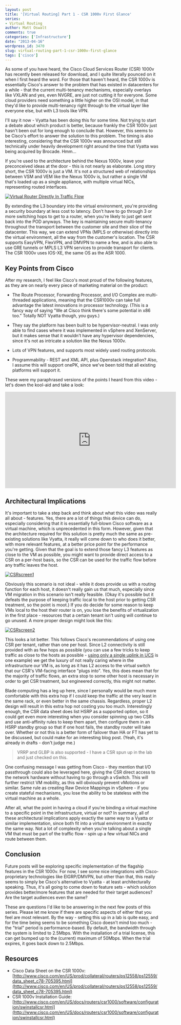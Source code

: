 ```yaml
---
layout: post
title: '[Virtual Routing] Part 1 - CSR 1000v First Glance'
series:
- Virtual Routing
author: Matt Oswalt
comments: true
categories: ['Infrastructure']
date: "2013-04-16"
wordpress_id: 3470
slug: virtual-routing-part-1-csr-1000v-first-glance
tags: ['cisco']
---
```



As some of you have heard, the Cisco Cloud Services Router (CSR) 1000v has recently been released for download, and I quite literally pounced on it when I first heard the word. For those that haven't heard, the CSR 1000v is essentially Cisco's answer to the problem that has existed in datacenters for a while - that the current multi-tenancy mechanisms, especially overlays like VXLAN and yes, even NVGRE, are just not cutting it for everyone. Some cloud providers need something a little higher on the OSI model, in that they'd like to provide multi-tenancy right through to the virtual layer like everyone else, but with L3 tools like VPN.

I'll say it now - Vyatta has been doing this for some time. Not trying to start a debate about which product is better, because frankly the CSR 1000v just hasn't been out for long enough to conclude that. However, this seems to be Cisco's effort to answer the solution to this problem. The timing is also interesting, considering that the CSR 1000v was announced but still technically under heavily development right around the time that Vyatta was being acquired by Brocade. Hmm... 

If you're used to the architecture behind the Nexus 1000v, leave your preconceived ideas at the door - this is not nearly as elaborate. Long story short, the CSR 1000v is just a VM. It's not a structured web of relationships between VSM and VEM like the Nexus 1000v is, but rather a single VM that's loaded up as a single appliance, with multiple virtual NICs, representing routed interfaces.

[![Virtual Router Directly In Traffic Flow](/assets/2013/04/CSRscreen3.png)](/assets/2013/04/CSRscreen3.png)

By extending the L3 boundary into the virtual environment, you're providing a security boundary at less cost to latency. Don't have to go through 3 or more switching hops to get to a router, when you're likely to just get sent back into the POD anyways. The key is maintaining secure multi-tenancy throughout the transport between the customer site and their slice of the datacenter. This way, we can extend VPNs (MPLS or otherwise) directly into the virtual environment, all the way from the customer's location. The CSR supports EasyVPN, FlexVPN, and DMVPN to name a few, and is also able to use GRE tunnels or MPLS L3 VPN services to provide transport for clients. The CSR 1000v uses IOS-XE, the same OS as the ASR 1000.

## Key Points from Cisco

After my research, I feel like Cisco's most proud of the following features, as they are on nearly every piece of marketing material on the product:
	
  * The Route Processor, Forwarding Processor, and I/O Complex are multi-threaded applications, meaning that the CSR1000v can take full advantage the latest innovations in processor technology. (This is a fancy way of saying "We at Cisco think there's some potential in x86 too." Totally NOT Vyatta though, you guys.)
	
  * They say the platform has been built to be hypervisor-neutral. I was only able to find cases where it was implemented in vSphere and XenServer, but it makes sense that it wouldn't have any hypervisor dependencies, since it's not as intricate a solution like the Nexus 1000v.
	
  * Lots of VPN features, and supports most widely used routing protocols.
	
  * Programmability - REST and XML API, plus Openstack integration? Also, I assume this will support onePK, since we've been told that all existing platforms will support it.

These were my paraphrased versions of the points I heard from this video - let's down the kool-aid and take a look:

<div style="text-align: center"><iframe width="560" height="315" src="https://www.youtube.com/embed/X5YQooDl6KE" frameborder="0" allowfullscreen></iframe></div>

## Architectural Implications

It's important to take a step back and think about what this video was really all about - features. Yes, there are a lot of things this device can do, especially considering that it is essentially full-blown Cisco software as a virtual machine, which is unprecedented in this form. However, given that the architecture required for this solution is pretty much the same as pre-existing solutions like Vyatta, it really will come down to who does it better, with more relevant features, at a better price point for the performance you're getting. Given that the goal is to extend those fancy L3 features as close to the VM as possible, you might want to provide direct access to a CSR on a per-host basis, so the CSR can be used for the traffic flow before any traffic leaves the host.

[![CSRscreen1](/assets/2013/04/CSRscreen11.png)](/assets/2013/04/CSRscreen11.png)

Obviously this scenario is not ideal - while it does provide us with a routing function for each host, it doesn't really gain us that much, especially since VM migration in this scenario isn't really feasible. (Okay it's possible but it defeats the purpose of keeping traffic local to the host prior to getting CSR treatment, so the point is moot.) If you do decide for some reason to keep VMs local to the host their router is on, you lose the benefits of virtualization in the first place - resources that a certain tenant isn't using will continue to go unused. A more proper design might look like this:

[![CSRscreen2](/assets/2013/04/CSRscreen2.png)](/assets/2013/04/CSRscreen2.png)

This looks a lot better. This follows Cisco's recommendations of using one CSR per tenant, rather than one per host. Since L2 connectivity is still provided with as few hops as possible (you can use a few tricks to keep traffic as close to the hosts as possible - [using only a single uplink in UCS](http://communities.vmware.com/message/2184732) is one example) we get the luxury of not really caring where in the infrastructure our VM is, as long as it has L2 access to the virtual switch that our CSR's VM-facing interface "plugs into". Yes, this does mean that for the majority of traffic flows, an extra stop to some other host is necessary in order to get CSR treatment, but engineered correctly, this might not matter.

Blade computing has a leg up here, since I personally would be much more comfortable with this extra hop if I could keep the traffic at the very least in the same rack, or even better in the same chassis. Regardless, proper L2 design will result in this extra hop not costing you too much. Interestingly enough, the CSR data sheet does list HSRP as a supported option, so it could get even more interesting when you consider spinning up two CSRs and use anti-affinity rules to keep them apart, then configure them in an HSRP standby group so that if one host fails, the standby router will take over. Whether or not this is a better form of failover than HA or FT has yet to be discussed, but could make for an interesting blog post. (Yeah, it's already in drafts - don't judge me.)

> VRRP and GLBP is also supported - I have a CSR spun up in the lab and just checked on this.

One confusing message I was getting from Cisco - they mention that I/O passthrough could also be leveraged here, giving the CSR direct access to the network hardware without having to go through a vSwitch. This will further restrict VM mobility, as this will obviously prevent vMotions or similar. Same rule as creating Raw Device Mappings in vSphere - if you create stateful mechanisms, you lose the ability to be stateless with the virtual machine as a whole.

After all, what the point in having a cloud if you're binding a virtual machine to a specific point in the infrastructure, virtual or not? In summary, all of these architectural implications apply exactly the same way to a Vyatta or similar implementation, since both fit into a virtual environment in exactly the same way. Not a lot of complexity when you're talking about a single VM that must be part of the traffic flow - spin up a few virtual NICs and route between them.

## Conclusion

Future posts will be exploring specific implementation of the flagship features in the CSR 1000v. For now, I see some nice integrations with Cisco-proprietary technologies like EIGRP/DMVPN, but other than that, this really seems to simply be Cisco's alternative to Vyatta - at least architecturally speaking. Thus, it's all going to come down to feature sets - which solution provides better/more features that are needed for their target audiences? Are the target audiences even the same?

These are questions I'd like to be answering in the next few posts of this series. Please let me know if there are specific aspects of either that you feel are most relevant. By the way - setting this up in a lab is quite easy, and for the time being seems to be something Cisco doesn't mind too much - the "trial" period is performance-based. By default, the bandwidth through the system is limited to 2.5Mbps. With the installation of a trial license, this can get bumped up to the (current) maximum of 50Mbps. When the trial expires, it goes back down to 2.5Mbps.

## Resources

* Cisco Data Sheet on the CSR 1000v: [http://www.cisco.com/en/US/prod/collateral/routers/ps12558/ps12559/data_sheet_c78-705395.html](http://www.cisco.com/en/US/prod/collateral/routers/ps12558/ps12559/data_sheet_c78-705395.html)
* CSR 1000v Installation Guide: [http://www.cisco.com/en/US/docs/routers/csr1000/software/configuration/swinstallcsr.html](http://www.cisco.com/en/US/docs/routers/csr1000/software/configuration/swinstallcsr.html)
